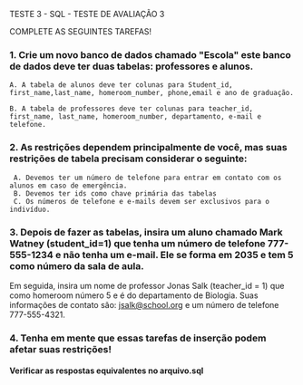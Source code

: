 TESTE 3  - SQL - TESTE DE AVALIAÇÃO 3

COMPLETE AS SEGUINTES TAREFAS!

### 1. Crie um novo banco de dados chamado "Escola" este banco de dados deve ter duas tabelas: professores e alunos.
````
A. A tabela de alunos deve ter colunas para Student_id, first_name,last_name, homeroom_number, phone,email e ano de graduação.

B. A tabela de professores deve ter colunas para teacher_id, first_name, last_name, homeroom_number, departamento, e-mail e telefone.
````
### 2. As restrições dependem principalmente de você, mas suas restrições de tabela precisam considerar o seguinte:
````
 A. Devemos ter um número de telefone para entrar em contato com os alunos em caso de emergência.
 B. Devemos ter ids como chave primária das tabelas
 C. Os números de telefone e e-mails devem ser exclusivos para o indivíduo.
````
### 3. Depois de fazer as tabelas, insira um aluno chamado Mark Watney (student_id=1) que tenha um número de telefone 777-555-1234 e não tenha um e-mail. Ele se forma em 2035 e tem 5 como número da sala de aula.

Em seguida, insira um nome de professor Jonas Salk (teacher_id = 1) que como homeroom número 5 e é do departamento de Biologia. Suas informações de contato são: jsalk@school.org e um número de telefone 777-555-4321.

### 4. Tenha em mente que essas tarefas de inserção podem afetar suas restrições!

#### Verificar as respostas equivalentes no arquivo.sql

